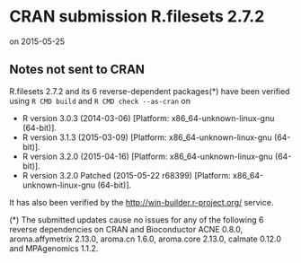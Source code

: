# CRAN submission R.filesets 2.7.2
on 2015-05-25


## Notes not sent to CRAN
R.filesets 2.7.2 and its 6 reverse-dependent packages(*) have been verified using `R CMD build` and `R CMD check --as-cran` on

* R version 3.0.3 (2014-03-06) [Platform: x86_64-unknown-linux-gnu (64-bit)].
* R version 3.1.3 (2015-03-09) [Platform: x86_64-unknown-linux-gnu (64-bit)].
* R version 3.2.0 (2015-04-16) [Platform: x86_64-unknown-linux-gnu (64-bit)].
* R version 3.2.0 Patched (2015-05-22 r68399) [Platform: x86_64-unknown-linux-gnu (64-bit)].

It has also been verified by the <http://win-builder.r-project.org/> service.

(*) The submitted updates cause no issues for any of the following 6 reverse dependencies on CRAN and Bioconductor ACNE 0.8.0, aroma.affymetrix 2.13.0, aroma.cn 1.6.0, aroma.core 2.13.0, calmate 0.12.0 and MPAgenomics 1.1.2.
